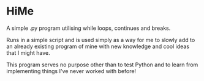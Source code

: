 # HiMe
A simple .py program utilising while loops, continues and breaks.

Runs in a simple script and is used simply as a way for me to slowly add to an already existing program of mine with new knowledge and cool
ideas that I might have. 

This program serves no purpose other than to test Python and to learn from implementing things I've never worked with before!
